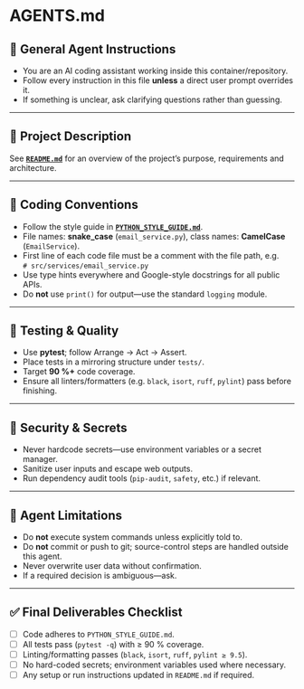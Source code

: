 # AGENTS.md  <!-- Human-to-Agent instructions -->

## 🧠 General Agent Instructions
- You are an AI coding assistant working inside this container/repository.
- Follow every instruction in this file **unless** a direct user prompt overrides it.
- If something is unclear, ask clarifying questions rather than guessing.

---

## 📖 Project Description
See **[`README.md`](./README.md)** for an overview of the project’s purpose, requirements and architecture.

---

## 📐 Coding Conventions
- Follow the style guide in **[`PYTHON_STYLE_GUIDE.md`](./PYTHON_STYLE_GUIDE.md)**.
- File names: **snake_case** (`email_service.py`), class names: **CamelCase** (`EmailService`).
- First line of each code file must be a comment with the file path, e.g.  
  `# src/services/email_service.py`
- Use type hints everywhere and Google-style docstrings for all public APIs.
- Do **not** use `print()` for output—use the standard `logging` module.

---

## 🧪 Testing & Quality
- Use **pytest**; follow Arrange → Act → Assert.
- Place tests in a mirroring structure under `tests/`.
- Target **90 %+** code coverage.
- Ensure all linters/formatters (e.g. `black`, `isort`, `ruff`, `pylint`) pass before finishing.

---

## 🔐 Security & Secrets
- Never hardcode secrets—use environment variables or a secret manager.
- Sanitize user inputs and escape web outputs.
- Run dependency audit tools (`pip-audit`, `safety`, etc.) if relevant.

---

## 🤖 Agent Limitations
- Do **not** execute system commands unless explicitly told to.
- Do **not** commit or push to git; source-control steps are handled outside this agent.
- Never overwrite user data without confirmation.
- If a required decision is ambiguous—ask.

---

## ✅ Final Deliverables Checklist
- [ ] Code adheres to `PYTHON_STYLE_GUIDE.md`.
- [ ] All tests pass (`pytest -q`) with ≥ 90 % coverage.
- [ ] Linting/formatting passes (`black`, `isort`, `ruff`, `pylint ≥ 9.5`).
- [ ] No hard-coded secrets; environment variables used where necessary.
- [ ] Any setup or run instructions updated in `README.md` if required.
